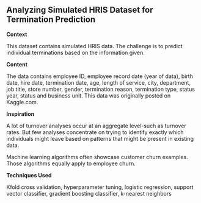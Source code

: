 ## Analyzing Simulated HRIS Dataset for Termination Prediction ##

**Context**

This dataset contains simulated HRIS data. The challenge is to predict individual terminations based on the information given.

**Content**

The data contains employee ID, employee record date (year of data), birth date, hire date, termination date, age, length of service, city, department, job title, store number, gender, termination reason, termination type, status year, status and business unit. This data was originally posted on Kaggle.com.

**Inspiration**

A lot of turnover analyses occur at an aggregate level-such as turnover rates. But few analyses concentrate on trying to identify exactly which individuals might leave based on patterns that might be present in existing data.

Machine learning algorithms often showcase customer churn examples. Those algorithms equally apply to employee churn.

**Techniques Used**

Kfold cross validation, hyperparameter tuning, logistic regression, support vector classifier, gradient boosting classifier, k-nearest neighbors
